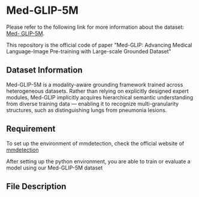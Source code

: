 # Med-GLIP-5M

Please refer to the following link for more information about the dataset: [Med- GLIP-5M](https://modelscope.cn/datasets/Venn2025/Med-GLIP-5M).

This repository is the official code of paper "Med-GLIP: Advancing Medical Language-Image Pre-training with
Large-scale Grounded Dataset"

## Dataset Information
Med-GLIP-5M is a modality-aware grounding framework trained across heterogeneous datasets. Rather than relying on explicitly designed expert modules, Med-GLIP implicitly acquires hierarchical semantic understanding from diverse training data — enabling it to recognize multi-granularity structures, such as distinguishing lungs from pneumonia lesions.


## Requirement
To set up the environment of mmdetection, check the official website of [mmdetection](https://mmdetection.readthedocs.io/en/latest/get_started.html)

After setting up the python environment, you are able to train or evaluate a model using our Med-GLIP-5M dataset

## File Description
